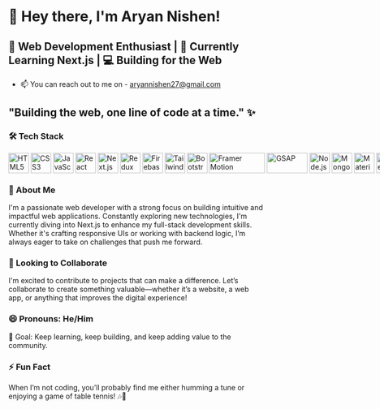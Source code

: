 # 👋 Hey there, I'm Aryan Nishen!
## 👀 Web Development Enthusiast | 🌱 Currently Learning Next.js | 💻 Building for the Web
- 📫 You can reach out to me on - aryannishen27@gmail.com
  
## "Building the web, one line of code at a time." ✨

### 🛠 Tech Stack

<div style="display: flex; align-items: center;">
  <!-- HTML -->
  <img src="https://cdn.jsdelivr.net/gh/devicons/devicon/icons/html5/html5-original.svg" title="HTML5" alt="HTML5" width="40" height="40"/>&nbsp;
  <!-- CSS -->
  <img src="https://cdn.jsdelivr.net/gh/devicons/devicon/icons/css3/css3-original.svg" title="CSS3" alt="CSS3" width="40" height="40"/>&nbsp;
  <!-- JavaScript -->
  <img src="https://cdn.jsdelivr.net/gh/devicons/devicon/icons/javascript/javascript-original.svg" title="JavaScript" alt="JavaScript" width="40" height="40"/>&nbsp;
  <!-- React -->
  <img src="https://cdn.jsdelivr.net/gh/devicons/devicon/icons/react/react-original.svg" title="React" alt="React" width="40" height="40"/>&nbsp;
  <!-- Next.js -->
  <img src="https://cdn.jsdelivr.net/gh/devicons/devicon/icons/nextjs/nextjs-original.svg" title="Next.js" alt="Next.js" width="40" height="40"/>&nbsp;
  <!-- Redux -->
  <img src="https://cdn.jsdelivr.net/gh/devicons/devicon/icons/redux/redux-original.svg" title="Redux" alt="Redux" width="40" height="40"/>&nbsp;
  <!-- Firebase -->
  <img src="https://cdn.jsdelivr.net/gh/devicons/devicon/icons/firebase/firebase-plain.svg" title="Firebase" alt="Firebase" width="40" height="40"/>&nbsp;
  <!-- Tailwind CSS -->
  <img src="https://iconape.com/wp-content/png_logo_vector/tailwind-css-logo.png" title="TailwindCSS" alt="TailwindCSS" width="40" height="40"/>&nbsp;
  <!-- Bootstrap -->
  <img src="https://cdn.jsdelivr.net/gh/devicons/devicon/icons/bootstrap/bootstrap-original.svg" title="Bootstrap" alt="Bootstrap" width="40" height="40"/>&nbsp;
  <!-- Framer Motion -->
  <img src="https://img.shields.io/badge/Framer--Motion-0055FF?style=flat-square&logo=framer&logoColor=white" title="Framer Motion" alt="Framer Motion" width="110" height="40"/>&nbsp;
  <!-- GSAP -->
  <img src="https://img.shields.io/badge/GSAP-88CE02?style=flat-square&logo=greensock&logoColor=white" title="GSAP" alt="GSAP" width="80" height="40"/>&nbsp;
  <!-- Node.js -->
  <img src="https://cdn.jsdelivr.net/gh/devicons/devicon/icons/nodejs/nodejs-original.svg" title="Node.js" alt="Node.js" width="40" height="40"/>&nbsp;
  <!-- MongoDB -->
  <img src="https://cdn.jsdelivr.net/gh/devicons/devicon/icons/mongodb/mongodb-original.svg" title="MongoDB" alt="MongoDB" width="40" height="40"/>&nbsp;
  <!-- Material UI -->
  <img src="https://cdn.jsdelivr.net/gh/devicons/devicon/icons/materialui/materialui-original.svg" title="Material-UI" alt="Material-UI" width="40" height="40"/>&nbsp;
  <!-- Vite -->
  <img src="https://cdn.jsdelivr.net/gh/devicons/devicon/icons/vite/vite-original.svg" title="Vite" alt="Vite" width="40" height="40"/>&nbsp;
  <!-- Git -->
  <img src="https://cdn.jsdelivr.net/gh/devicons/devicon/icons/git/git-original.svg" title="Git" alt="Git" width="40" height="40"/>
</div>


### 💬 About Me
I'm a passionate web developer with a strong focus on building intuitive and impactful web applications. Constantly exploring new technologies, I'm currently diving into Next.js to enhance my full-stack development skills. Whether it's crafting responsive UIs or working with backend logic, I’m always eager to take on challenges that push me forward.

### 💞️ Looking to Collaborate
I'm excited to contribute to projects that can make a difference. Let’s collaborate to create something valuable—whether it’s a website, a web app, or anything that improves the digital experience!

### 😄 Pronouns: He/Him
🚀 Goal: Keep learning, keep building, and keep adding value to the community.

### ⚡ Fun Fact
When I’m not coding, you’ll probably find me either humming a tune or enjoying a game of table tennis! 🎶🏓


<!---
nishenaryan14/nishenaryan14 is a ✨ special ✨ repository because its `README.md` (this file) appears on your GitHub profile.
You can click the Preview link to take a look at your changes.
--->
